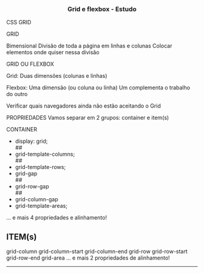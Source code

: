 <h3 align="center">Grid e flexbox - Estudo</h3>

<div align="left">

CSS GRID

GRID

Bimensional
Divisão de toda a página em linhas e colunas
Colocar elementos onde quiser nessa divisão

GRID OU FLEXBOX

Grid: Duas dimensões (colunas e linhas)

Flexbox: Uma dimensão (ou coluna ou linha)
Um complementa o trabalho do outro

Verificar quais navegadores ainda não estão aceitando o Grid

PROPRIEDADES
Vamos separar em 2 grupos: container e item(s)

CONTAINER

<ul>
<li>display: grid;</li>
    ##<li>grid-template-columns;</li>
    ##<li>grid-template-rows;</li>
<li>grid-gap</li>
    ##<li>grid-row-gap</li>
    ##<li>grid-column-gap</li>
<li>grid-template-areas;</li>
</ul>
... e mais 4 propriedades e alinhamento!

## ITEM(s)
grid-column
    grid-column-start
    grid-column-end
grid-row
    grid-row-start
    grid-row-end
grid-area
... e mais 2 propriedades de alinhamento!   

</div>

---